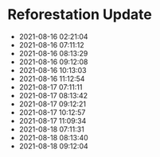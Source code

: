 # Reforestation Update
- 2021-08-16 02:21:04
- 2021-08-16 07:11:12
- 2021-08-16 08:13:29
- 2021-08-16 09:12:08
- 2021-08-16 10:13:03
- 2021-08-16 11:12:54
- 2021-08-17 07:11:11
- 2021-08-17 08:13:42
- 2021-08-17 09:12:21
- 2021-08-17 10:12:57
- 2021-08-17 11:09:34
- 2021-08-18 07:11:31
- 2021-08-18 08:13:40
- 2021-08-18 09:12:04
